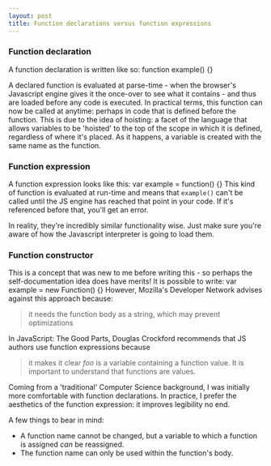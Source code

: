 ```yaml
---
layout: post
title: Function declarations versus function expressions
---
```

### Function declaration
A function declaration is written like so:
    function example() {}

A declared function is evaluated at parse-time - when the browser's Javascript engine gives it the once-over to see what it contains - and thus are loaded before any code is executed.
In practical terms, this function can now be called at anytime: perhaps in code that is defined before the function. This is due to the idea of hoisting: a facet of the language that allows variables to be 'hoisted' to the top of the scope in which it is defined, regardless of where it's placed. As it happens, a variable is created with the same name as the function.

### Function expression
A function expression looks like this:
    var example = function() {}
This kind of function is evaluated at run-time and means that `example()` can't be called until the JS engine has reached that point in your code. If it's referenced before that, you'll get an error.

In reality, they're incredibly similar functionality wise. Just make sure you're aware of how the Javascript interpreter is going to load them.

### Function constructor
This is a concept that was new to me before writing this - so perhaps the self-documentation idea does have merits!
It is possible to write:
    var example = new Function() {}
However, Mozilla's Developer Network advises against this approach because:
> it needs the function body as a string, which may prevent optimizations

In JavaScript: The Good Parts, Douglas Crockford recommends that JS authors use function expressions because
> it makes it clear _foo_ is a variable containing a function value. It is important to understand that functions are values.

Coming from a 'traditional' Computer Science background, I was initially more comfortable with function declarations. In practice, I prefer the aesthetics of the function expression: it improves legibility no end.

A few things to bear in mind:

+ A function name cannot be changed, but a variable to which a function is assigned _can_ be reassigned.
+ The function name can only be used within the function's body.
